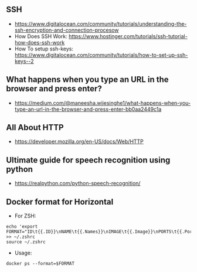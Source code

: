 
## SSH 
* https://www.digitalocean.com/community/tutorials/understanding-the-ssh-encryption-and-connection-procesow 
* How Does SSH Work: https://www.hostinger.com/tutorials/ssh-tutorial-how-does-ssh-work
* How To setup ssh-keys: https://www.digitalocean.com/community/tutorials/how-to-set-up-ssh-keys--2

## What happens when you type an URL in the browser and press enter?
* https://medium.com/@maneesha.wijesinghe1/what-happens-when-you-type-an-url-in-the-browser-and-press-enter-bb0aa2449c1a

## All About HTTP
* https://developer.mozilla.org/en-US/docs/Web/HTTP

## Ultimate guide for speech recognition using python
* https://realpython.com/python-speech-recognition/

## Docker format for Horizontal 
* For ZSH:
```
echo 'export FORMAT="ID\t{{.ID}}\nNAME\t{{.Names}}\nIMAGE\t{{.Image}}\nPORTS\t{{.Ports}}\nCOMMAND\t{{.Command}}\nCREATED\t{{.CreatedAt}}\nSTATUS\t{{.Status}}\n"' >> ~/.zshrc
source ~/.zshrc
```
* Usage: 
```
docker ps --format=$FORMAT
```
